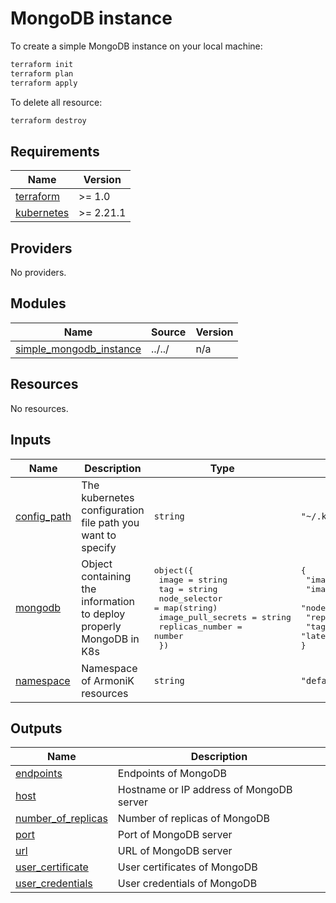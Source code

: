 # MongoDB instance

To create a simple MongoDB instance on your local machine:

```bash
terraform init
terraform plan
terraform apply
```

To delete all resource:

```bash
terraform destroy
```


<!-- BEGIN_TF_DOCS -->
## Requirements

| Name | Version |
|------|---------|
| <a name="requirement_terraform"></a> [terraform](#requirement\_terraform) | >= 1.0 |
| <a name="requirement_kubernetes"></a> [kubernetes](#requirement\_kubernetes) | >= 2.21.1 |

## Providers

No providers.

## Modules

| Name | Source | Version |
|------|--------|---------|
| <a name="module_simple_mongodb_instance"></a> [simple\_mongodb\_instance](#module\_simple\_mongodb\_instance) | ../../ | n/a |

## Resources

No resources.

## Inputs

| Name | Description | Type | Default | Required |
|------|-------------|------|---------|:--------:|
| <a name="input_config_path"></a> [config\_path](#input\_config\_path) | The kubernetes configuration file path you want to specify | `string` | `"~/.kube/config"` | no |
| <a name="input_mongodb"></a> [mongodb](#input\_mongodb) | Object containing the information to deploy properly MongoDB in K8s | <pre>object({<br>      image                 = string<br>      tag                   = string<br>      node_selector         = map(string)<br>      image_pull_secrets    = string<br>      replicas_number       = number <br>    })</pre> | <pre>{<br>  "image": "mongo",<br>  "image_pull_secrets": "",<br>  "node_selector": {},<br>  "replicas_number": 1,<br>  "tag": "latest"<br>}</pre> | no |
| <a name="input_namespace"></a> [namespace](#input\_namespace) | Namespace of ArmoniK resources | `string` | `"default"` | no |

## Outputs

| Name | Description |
|------|-------------|
| <a name="output_endpoints"></a> [endpoints](#output\_endpoints) | Endpoints of MongoDB |
| <a name="output_host"></a> [host](#output\_host) | Hostname or IP address of MongoDB server |
| <a name="output_number_of_replicas"></a> [number\_of\_replicas](#output\_number\_of\_replicas) | Number of replicas of MongoDB |
| <a name="output_port"></a> [port](#output\_port) | Port of MongoDB server |
| <a name="output_url"></a> [url](#output\_url) | URL of MongoDB server |
| <a name="output_user_certificate"></a> [user\_certificate](#output\_user\_certificate) | User certificates of MongoDB |
| <a name="output_user_credentials"></a> [user\_credentials](#output\_user\_credentials) | User credentials of MongoDB |
<!-- END_TF_DOCS -->
